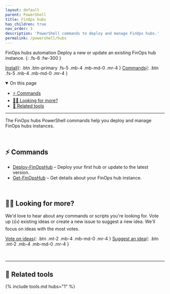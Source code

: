 ```yaml
---
layout: default
parent: PowerShell
title: FinOps hubs
has_children: true
nav_order: 3
description: 'PowerShell commands to deploy and manage FinOps hubs.'
permalink: /powershell/hubs
---
```


<span class="fs-9 d-block mb-4">FinOps hubs automation</span>
Deploy a new or update an existing FinOps hub instance.
{: .fs-6 .fw-300 }

[Install](../README.md#️-install-the-module){: .btn .btn-primary .fs-5 .mb-4 .mb-md-0 .mr-4 }
[Commands](#-commands){: .btn .fs-5 .mb-4 .mb-md-0 .mr-4 }

<details open markdown="1">
   <summary class="fs-2 text-uppercase">On this page</summary>

- [⚡ Commands](#-commands)
- [🙋‍♀️ Looking for more?](#️-looking-for-more)
- [🧰 Related tools](#-related-tools)

</details>

---

The FinOps hubs PowerShell commands help you deploy and manage FinOps hubs instances.

<br>

## ⚡ Commands

- [Deploy-FinOpsHub](Deploy-FinOpsHub.md) – Deploy your first hub or update to the latest version.
- [Get-FinOpsHub](Get-FinOpsHub.md) – Get details about your FinOps hub instance.

<br>

## 🙋‍♀️ Looking for more?

We'd love to hear about any commands or scripts you're looking for. Vote up (👍) existing ideas or create a new issue to suggest a new idea. We'll focus on ideas with the most votes.

[Vote on ideas](https://github.com/microsoft/finops-toolkit/issues?q=is%3Aissue+is%3Aopen+label%3A%22Area%3A+PowerShell%22+sort%3Areactions-%2B1-desc){: .btn .mt-2 .mb-4 .mb-md-0 .mr-4 }
[Suggest an idea](https://github.com/microsoft/finops-toolkit/issues/new/choose){: .btn .mt-2 .mb-4 .mb-md-0 .mr-4 }

<br>

---

## 🧰 Related tools

{% include tools.md hubs="1" %}

<br>
